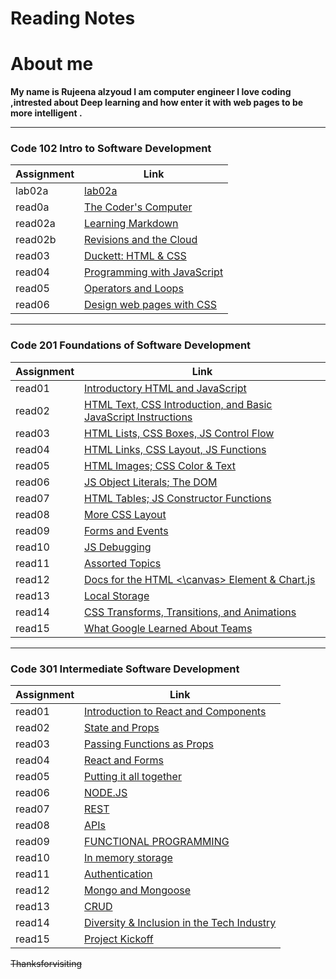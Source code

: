 # Reading Notes
# About me
 __My name is Rujeena alzyoud  I am computer engineer I love coding ,intrested about Deep learning and how enter it with web pages to be more intelligent .__

----------------------------------------------------------------------------------------------------------------


### Code 102 Intro to Software Development


| Assignment   |  Link                 |
| -----------  | -----------           |
|lab02a        |  [lab02a](102/lab02a.md)  |
| read0a       |[The Coder's Computer](102/read0a.md)    |
| read02a      |  [Learning Markdown](102/read02a.md)|
| read02b      | [Revisions and the Cloud](102/read02b.md) |
| read03       |  [Duckett: HTML & CSS](102/read03.md)  |
| read04       |  [Programming with JavaScript](102/read04.md)  |
| read05       |  [Operators and Loops](102/read05.md)  |
| read06       |  [Design web pages with CSS](102/read06.md)  |


---------------------------------------------------------------------------------------------------------------------


### Code 201 Foundations of Software Development

| Assignment   |  Link                    |
| -----------  | -----------              |
|read01        | [Introductory HTML and JavaScript](201/read01.md)  |
|read02        | [HTML Text, CSS Introduction, and Basic JavaScript Instructions](201/read02.md)  |
|read03        | [HTML Lists, CSS Boxes, JS Control Flow](201/read03.md)  |
|read04        | [HTML Links, CSS Layout, JS Functions](201/read04.md)  |
|read05        | [HTML Images; CSS Color & Text](201/read05.md)  |
|read06        | [JS Object Literals; The DOM](201/read06.md)  |
|read07        | [HTML Tables; JS Constructor Functions](201/read07.md)  |
|read08        | [More CSS Layout](201/read08.md)  |
|read09        | [Forms and Events](201/read09.md)  |
|read10        | [JS Debugging](201/read10.md)|
|read11        | [Assorted Topics](201/read11.md)|
|read12        | [Docs for the HTML <\canvas> Element & Chart.js](201/read12.md)|
|read13        | [Local Storage](201/read13.md)|
|read14        | [CSS Transforms, Transitions, and Animations](201/read14.md)|
|read15        | [What Google Learned About Teams](201/read15.md) |
---------------------------------------------------------------------------------------------------------------------


### Code 301 Intermediate Software Development

| Assignment   |  Link                    |
| -----------  | -----------              |
|read01        | [Introduction to React and Components](301/read01.md)  |
|read02        | [State and Props](301/read02.md)  |
|read03        | [Passing Functions as Props](301/read03.md)  |
|read04        | [React and Forms](301/read04.md)  |
|read05        | [Putting it all together](301/read05.md)  |
|read06        | [NODE.JS](301/read06.md)  |
|read07        | [REST](301/read07.md)  |
|read08        | [APIs](301/read08.md)  |
|read09        | [FUNCTIONAL PROGRAMMING](301/read09.md)  |
|read10        | [In memory storage](301/read10.md)|
|read11        | [Authentication](301/read11.md)|
|read12        | [Mongo and Mongoose](301/read12.md)|
|read13        | [CRUD](301/read13.md)|
|read14        | [Diversity & Inclusion in the Tech Industry](301/read14.md)|
|read15        | [Project Kickoff](301/read15.md) |

~~Thanksforvisiting~~

